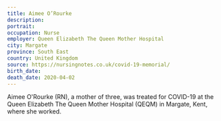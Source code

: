 ```yaml
---
title: Aimee O’Rourke
description: 
portrait: 
occupation: Nurse
employer: Queen Elizabeth The Queen Mother Hospital
city: Margate
province: South East 
country: United Kingdom
source: https://nursingnotes.co.uk/covid-19-memorial/
birth_date: 
death_date: 2020-04-02
---
```


Aimee O'Rourke (RN), a mother of three, was treated for COVID-19 at the Queen Elizabeth The Queen Mother Hospital (QEQM) in Margate, Kent, where she worked.


